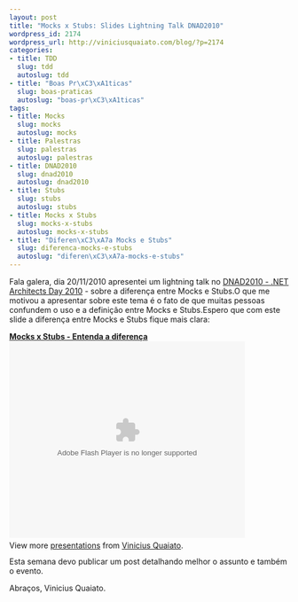 ```yaml
--- 
layout: post
title: "Mocks x Stubs: Slides Lightning Talk DNAD2010"
wordpress_id: 2174
wordpress_url: http://viniciusquaiato.com/blog/?p=2174
categories: 
- title: TDD
  slug: tdd
  autoslug: tdd
- title: "Boas Pr\xC3\xA1ticas"
  slug: boas-praticas
  autoslug: "boas-pr\xC3\xA1ticas"
tags: 
- title: Mocks
  slug: mocks
  autoslug: mocks
- title: Palestras
  slug: palestras
  autoslug: palestras
- title: DNAD2010
  slug: dnad2010
  autoslug: dnad2010
- title: Stubs
  slug: stubs
  autoslug: stubs
- title: Mocks x Stubs
  slug: mocks-x-stubs
  autoslug: mocks-x-stubs
- title: "Diferen\xC3\xA7a Mocks e Stubs"
  slug: diferenca-mocks-e-stubs
  autoslug: "diferen\xC3\xA7a-mocks-e-stubs"
---
```

Fala galera, dia 20/11/2010 apresentei um lightning talk no [DNAD2010 - .NET Architects Day 2010](http://dnad.dotnetarchitects.net/dnad/2010/) - sobre a diferença entre Mocks e Stubs.O que me motivou a apresentar sobre este tema é o fato de que muitas pessoas confundem o uso e a definição entre Mocks e Stubs.Espero que com este slide a diferença entre Mocks e Stubs fique mais clara:<div style="width:425px" id="__ss_5852366">**[Mocks x Stubs - Entenda a diferença](http://www.slideshare.net/viniciusquaiato/mocks-x-stubs-entenda-a-diferena "Mocks x Stubs - Entenda a diferença")**<object id="__sse5852366" width="425" height="355"><param name="movie" value="http://static.slidesharecdn.com/swf/ssplayer2.swf?doc=mocksxstubs-101121113004-phpapp02&stripped_title=mocks-x-stubs-entenda-a-diferena&userName=viniciusquaiato" /><param name="allowFullScreen" value="true" /><param name="allowScriptAccess" value="always" /><embed name="__sse5852366" src="http://static.slidesharecdn.com/swf/ssplayer2.swf?doc=mocksxstubs-101121113004-phpapp02&stripped_title=mocks-x-stubs-entenda-a-diferena&userName=viniciusquaiato" type="application/x-shockwave-flash" allowscriptaccess="always" allowfullscreen="true" width="425" height="355"></embed></object><div style="padding:5px 0 12px">View more [presentations](http://www.slideshare.net/) from [Vinicius Quaiato](http://www.slideshare.net/viniciusquaiato).</div></div>Esta semana devo publicar um post detalhando melhor o assunto e também o evento.

Abraços,
Vinicius Quaiato.
